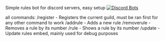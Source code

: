 Simple rules bot for discord servers, easy setup
[![Discord Bots](https://top.gg/api/widget/943502294136291388.svg)](https://top.gg/bot/943502294136291388)


all commands:
/register - Registers the current guild, must be ran first for any other command to work
/addrule - Adds a new rule
/removerule - Removes a rule by its number
/rule - Shows a rule by its number
/update - Update rules embed, mainly used for debug purposes